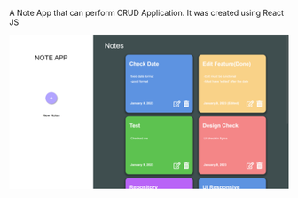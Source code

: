 <p>A Note App that can perform CRUD Application. It was created using React JS</p>
<img src="./src/img/noteapp.png" />
